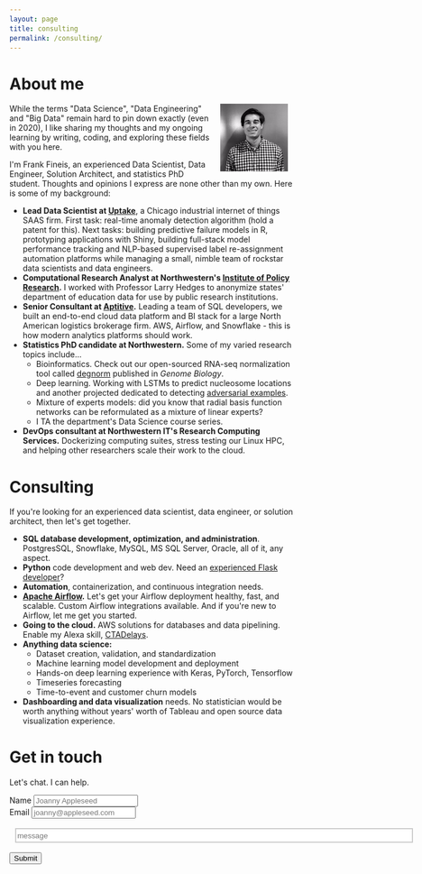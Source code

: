 ```yaml
---
layout: page
title: consulting
permalink: /consulting/
---
```


# About me

<img align="right" src="/images/ffineis_headshot.png" width="120px" height="120px" style="margin:0px 10px">
 While the terms "Data Science", "Data Engineering" and "Big Data" remain hard to pin down exactly (even in 2020),
I like sharing my thoughts and my ongoing learning by writing, coding, and exploring these fields with you here. 

I'm Frank Fineis, an experienced Data Scientist, Data Engineer, Solution Architect, and statistics PhD student. Thoughts and opinions I express are none other than my own. Here is some of my background:

- **Lead Data Scientist at [Uptake](https://www.uptake.com/)**, a Chicago industrial internet of things SAAS firm. First task:
real-time anomaly detection algorithm (hold a patent for this). Next tasks: building predictive failure models in R, prototyping applications with Shiny, building full-stack model performance tracking and NLP-based supervised label re-assignment automation
platforms while managing a small, nimble team of rockstar data scientists and data engineers.
- **Computational Research Analyst at Northwestern's [Institute of Policy Research](https://www.ipr.northwestern.edu/).** I worked with Professor Larry Hedges to anonymize 
states' department of education data for use by public research institutions.
- **Senior Consultant at [Aptitive](https://aptitive.com/).** Leading a team of SQL developers, we built an end-to-end cloud data platform and BI stack for a large North American
logistics brokerage firm. AWS, Airflow, and Snowflake - this is how modern analytics platforms should work.
- **Statistics PhD candidate at Northwestern.** Some of my varied research topics include...
    - Bioinformatics. Check out our open-sourced RNA-seq normalization tool called [degnorm](https://github.com/NUStatBioinfo/DegNorm) published in *Genome Biology*.
    - Deep learning. Working with LSTMs to predict nucleosome locations and another projected dedicated to detecting [adversarial examples](https://christophm.github.io/interpretable-ml-book/adversarial.html).
    - Mixture of experts models: did you know that radial basis function networks can be reformulated as a mixture of linear experts?
    - I TA the department's Data Science course series.
- **DevOps consultant at Northwestern IT's Research Computing Services.** Dockerizing computing suites, stress testing our Linux HPC, and helping other researchers scale their work to the cloud.
    
# Consulting

If you're looking for an experienced data scientist, data engineer, or solution architect, then let's get together.

- **SQL database development, optimization, and administration**. PostgresSQL, Snowflake, MySQL, MS SQL Server, Oracle, all of it, any aspect.
- **Python** code development and web dev. Need an [experienced Flask developer](https://github.com/NUStatBioinfo/nuclstm/tree/master/nuc_viewer/nuc_viewer_app)?
- **Automation**, containerization, and continuous integration needs.
- **[Apache Airflow](https://github.com/apache/incubator-airflow).** Let's get your Airflow deployment healthy, fast, and scalable. Custom Airflow integrations available. And if you're new to Airflow, let me get you started.
- **Going to the cloud.** AWS solutions for databases and data pipelining. Enable my Alexa skill, [CTADelays](https://www.amazon.com/Big-Dillinger-Dev-CTADelays/dp/B078SPPNHQ).
- **Anything data science:**
    - Dataset creation, validation, and standardization
    - Machine learning model development and deployment
    - Hands-on deep learning experience with Keras, PyTorch, Tensorflow
    - Timeseries forecasting
    - Time-to-event and customer churn models
- **Dashboarding and data visualization** needs. No statistician would be worth anything without years' worth of Tableau and open source data visualization experience.

# Get in touch

Let's chat. I can help.

<html>

   <div class="col-md-5 offset-md-3 mt-5">
        <form accept-charset="UTF-8" action="https://getform.io/f/1a149a20-ea8e-4efe-9485-dde39591b5b7" method="POST"  target="_blank">
          <div class="form-group" style="text-align: left;">
            <label for="inputName">Name</label>
            <input type="text" name="name" class="form-control" id="inputName" placeholder="Joanny Appleseed" required="required">
          </div>
          <div class="form-group" style="text-align: left;">
            <label for="inputEmail">Email</label>
            <input type="email" name="email" class="form-control" id="inputEmail" aria-describedby="emailHelp" placeholder="joanny@appleseed.com" required="required">
          </div>
          <br>
          <div class="form-group">
            <input type="text" name="inputMessage" class="form=control" style="margin-left: 10px; padding-right: 100px; width: 600px; height: 20px; border: 2px solid #cccccc;" id="inputMessage" placeholder="message">
          </div>
          <br>
          <button type="submit" class="btn btn-primary">Submit</button>
        </form>
    </div> 
</html>

